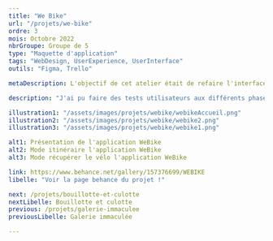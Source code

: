 ```yaml
---
title: "We Bike"
url: "/projets/we-bike"
ordre: 3
mois: Octobre 2022
nbrGroupe: Groupe de 5
type: "Maquette d'application"
tags: "WebDesign, UserExperience, UserInterface"
outils: "Figma, Trello"

metaDescription: L'objectif de cet atelier était de refaire l'interface de l'application de vélos en libre service de la ville de Bordeaux. La première semaine était consacrée à l'UX, nous avons réfléchi aux fonctionnalités à mettre en place et celles à améliorer en faisant une première version de maquette. Pendant la deuxième semaine, nous avons défini une charte graphique et pris en compte les retours des utilisateurs pour répondre à leurs attentes et finir la maquette.

description: "J'ai pu faire des tests utilisateurs aux différents phases de production et réaliser les diverses pages de l'application, tout en respectant les règles d'accessibilité pour rendre l'interface utilisable pour tous."

illustration1: "/assets/images/projets/webike/webikeAccueil.png"
illustration2: "/assets/images/projets/webike/webike2.png"
illustration3: "/assets/images/projets/webike/webike1.png"

alt1: Présentation de l'application WeBike
alt2: Mode itinéraire l'application WeBike
alt3: Mode récupérer le vélo l'application WeBike

link: https://www.behance.net/gallery/157376699/WEBIKE
libelle: "Voir la page behance du projet !"

next: /projets/bouillotte-et-culotte
nextLibelle: Bouillotte et culotte
previous: /projets/galerie-immaculee
previousLibelle: Galerie immaculée

---
```

